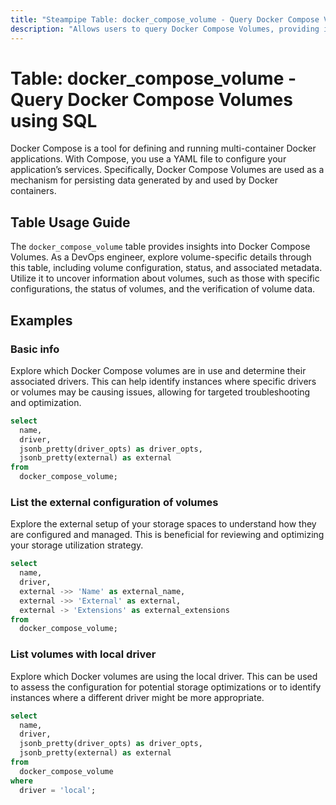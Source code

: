 ```yaml
---
title: "Steampipe Table: docker_compose_volume - Query Docker Compose Volumes using SQL"
description: "Allows users to query Docker Compose Volumes, providing insights into the configuration and status of volumes used in Docker Compose."
---
```


# Table: docker_compose_volume - Query Docker Compose Volumes using SQL

Docker Compose is a tool for defining and running multi-container Docker applications. With Compose, you use a YAML file to configure your application’s services. Specifically, Docker Compose Volumes are used as a mechanism for persisting data generated by and used by Docker containers.

## Table Usage Guide

The `docker_compose_volume` table provides insights into Docker Compose Volumes. As a DevOps engineer, explore volume-specific details through this table, including volume configuration, status, and associated metadata. Utilize it to uncover information about volumes, such as those with specific configurations, the status of volumes, and the verification of volume data.

## Examples

### Basic info
Explore which Docker Compose volumes are in use and determine their associated drivers. This can help identify instances where specific drivers or volumes may be causing issues, allowing for targeted troubleshooting and optimization.

```sql
select
  name,
  driver,
  jsonb_pretty(driver_opts) as driver_opts,
  jsonb_pretty(external) as external
from
  docker_compose_volume;
```

### List the external configuration of volumes
Explore the external setup of your storage spaces to understand how they are configured and managed. This is beneficial for reviewing and optimizing your storage utilization strategy.

```sql
select
  name,
  driver,
  external ->> 'Name' as external_name,
  external ->> 'External' as external,
  external -> 'Extensions' as external_extensions
from
  docker_compose_volume;
```

### List volumes with local driver
Explore which Docker volumes are using the local driver. This can be used to assess the configuration for potential storage optimizations or to identify instances where a different driver might be more appropriate.

```sql
select
  name,
  driver,
  jsonb_pretty(driver_opts) as driver_opts,
  jsonb_pretty(external) as external
from
  docker_compose_volume
where
  driver = 'local';
```